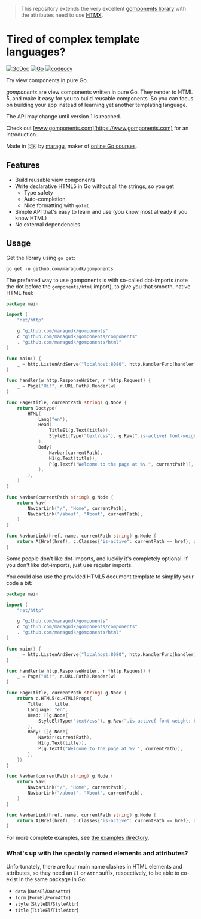 > This repository extends the very excellent [gomponents library](www.gomponents.com) with the attributes need to use [HTMX](https://htmx.org/reference/). 

# Tired of complex template languages?

[![GoDoc](https://godoc.org/github.com/maragudk/gomponents?status.svg)](https://godoc.org/github.com/maragudk/gomponents)
[![Go](https://github.com/maragudk/gomponents/actions/workflows/go.yml/badge.svg)](https://github.com/maragudk/gomponents/actions/workflows/go.yml)
[![codecov](https://codecov.io/gh/maragudk/gomponents/branch/master/graph/badge.svg)](https://codecov.io/gh/maragudk/gomponents)

Try view components in pure Go.

_gomponents_ are view components written in pure Go.
They render to HTML 5, and make it easy for you to build reusable components.
So you can focus on building your app instead of learning yet another templating language.

The API may change until version 1 is reached.

Check out [www.gomponents.com](https://www.gomponents.com) for an introduction.

Made in 🇩🇰 by [maragu](https://www.maragu.dk), maker of [online Go courses](https://www.golang.dk/).

## Features

- Build reusable view components
- Write declarative HTML5 in Go without all the strings, so you get
  - Type safety
  - Auto-completion
  - Nice formatting with `gofmt`
- Simple API that's easy to learn and use (you know most already if you know HTML)
- No external dependencies

## Usage

Get the library using `go get`:

```shell script
go get -u github.com/maragudk/gomponents
```

The preferred way to use gomponents is with so-called dot-imports (note the dot before the `gomponents/html` import),
to give you that smooth, native HTML feel:

```go
package main

import (
	"net/http"

	g "github.com/maragudk/gomponents"
	c "github.com/maragudk/gomponents/components"
	. "github.com/maragudk/gomponents/html"
)

func main() {
	_ = http.ListenAndServe("localhost:8080", http.HandlerFunc(handler))
}

func handler(w http.ResponseWriter, r *http.Request) {
	_ = Page("Hi!", r.URL.Path).Render(w)
}

func Page(title, currentPath string) g.Node {
	return Doctype(
		HTML(
			Lang("en"),
			Head(
				TitleEl(g.Text(title)),
				StyleEl(Type("text/css"), g.Raw(".is-active{ font-weight: bold }")),
			),
			Body(
				Navbar(currentPath),
				H1(g.Text(title)),
				P(g.Textf("Welcome to the page at %v.", currentPath)),
			),
		),
	)
}

func Navbar(currentPath string) g.Node {
	return Nav(
		NavbarLink("/", "Home", currentPath),
		NavbarLink("/about", "About", currentPath),
	)
}

func NavbarLink(href, name, currentPath string) g.Node {
	return A(Href(href), c.Classes{"is-active": currentPath == href}, g.Text(name))
}
```

Some people don't like dot-imports, and luckily it's completely optional.
If you don't like dot-imports, just use regular imports.

You could also use the provided HTML5 document template to simplify your code a bit:

```go
package main

import (
	"net/http"

	g "github.com/maragudk/gomponents"
	c "github.com/maragudk/gomponents/components"
	. "github.com/maragudk/gomponents/html"
)

func main() {
	_ = http.ListenAndServe("localhost:8080", http.HandlerFunc(handler))
}

func handler(w http.ResponseWriter, r *http.Request) {
	_ = Page("Hi!", r.URL.Path).Render(w)
}

func Page(title, currentPath string) g.Node {
	return c.HTML5(c.HTML5Props{
		Title:    title,
		Language: "en",
		Head: []g.Node{
			StyleEl(Type("text/css"), g.Raw(".is-active{ font-weight: bold }")),
		},
		Body: []g.Node{
			Navbar(currentPath),
			H1(g.Text(title)),
			P(g.Textf("Welcome to the page at %v.", currentPath)),
		},
	})
}

func Navbar(currentPath string) g.Node {
	return Nav(
		NavbarLink("/", "Home", currentPath),
		NavbarLink("/about", "About", currentPath),
	)
}

func NavbarLink(href, name, currentPath string) g.Node {
	return A(Href(href), c.Classes{"is-active": currentPath == href}, g.Text(name))
}
```

For more complete examples, see [the examples directory](examples/).

### What's up with the specially named elements and attributes?

Unfortunately, there are four main name clashes in HTML elements and attributes, so they need an `El` or `Attr` suffix,
respectively, to be able to co-exist in the same package in Go:

- `data` (`DataEl`/`DataAttr`)
- `form` (`FormEl`/`FormAttr`)
- `style` (`StyleEl`/`StyleAttr`)
- `title` (`TitleEl`/`TitleAttr`)
